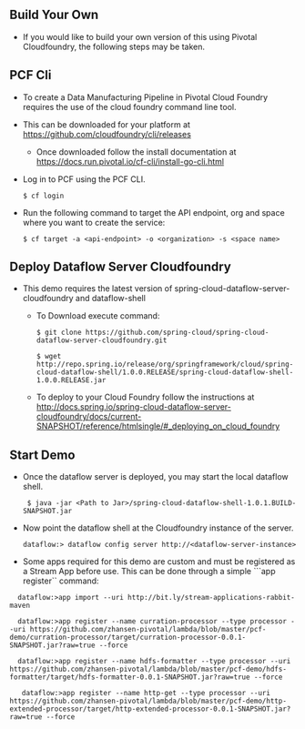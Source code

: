 ## Build Your Own
 * If you would like to build your own version of this using Pivotal Cloudfoundry, the following steps may be taken. 

## PCF Cli
 * To create a Data Manufacturing Pipeline in Pivotal Cloud Foundry requires the use of the cloud foundry command line tool.
  * This can be downloaded for your platform at https://github.com/cloudfoundry/cli/releases
    * Once downloaded follow the install documentation at https://docs.run.pivotal.io/cf-cli/install-go-cli.html
  * Log in to PCF using the PCF CLI.
 
    ```$ cf login```
  * Run the following command to target the API endpoint, org and space where you want to create the service:
 
    ```$ cf target -a <api-endpoint> -o <organization> -s <space name>```
    
## Deploy Dataflow Server Cloudfoundry
  * This demo requires the latest version of spring-cloud-dataflow-server-cloudfoundry and dataflow-shell
    * To Download execute command:
    
       ```$ git clone https://github.com/spring-cloud/spring-cloud-dataflow-server-cloudfoundry.git```
       
       ```$ wget http://repo.spring.io/release/org/springframework/cloud/spring-cloud-dataflow-shell/1.0.0.RELEASE/spring-cloud-dataflow-shell-1.0.0.RELEASE.jar```
    
    * To deploy to your Cloud Foundry follow the instructions at http://docs.spring.io/spring-cloud-dataflow-server-cloudfoundry/docs/current-SNAPSHOT/reference/htmlsingle/#_deploying_on_cloud_foundry

## Start Demo
 * Once the dataflow server is deployed, you may start the local dataflow shell.
 
     ``` $ java -jar <Path to Jar>/spring-cloud-dataflow-shell-1.0.1.BUILD-SNAPSHOT.jar```

 * Now point the dataflow shell at the Cloudfoundry instance of the server.
   
      ```dataflow:> dataflow config server http://<dataflow-server-instance>```

 * Some apps required for this demo are custom and must be registered as a Stream App before use. This can be done through a simple     ```app register`` command: 

``` 
  dataflow:>app import --uri http://bit.ly/stream-applications-rabbit-maven

  dataflow:>app register --name curration-processor --type processor --uri https://github.com/zhansen-pivotal/lambda/blob/master/pcf-demo/curration-processor/target/curration-processor-0.0.1-SNAPSHOT.jar?raw=true --force

  dataflow:>app register --name hdfs-formatter --type processor --uri https://github.com/zhansen-pivotal/lambda/blob/master/pcf-demo/hdfs-formatter/target/hdfs-formatter-0.0.1-SNAPSHOT.jar?raw=true --force

   dataflow:>app register --name http-get --type processor --uri https://github.com/zhansen-pivotal/lambda/blob/master/pcf-demo/http-extended-processor/target/http-extended-processor-0.0.1-SNAPSHOT.jar?raw=true --force
